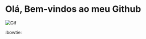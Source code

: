# Olá, Bem-vindos ao meu Github

![Gif](https://th.bing.com/th/id/R.e426702edf874b181aced1e2fa5c6cde?rik=al4fgdsp5hCYeA&pid=ImgRaw&r=0)

:bowtie:



<!--
**josimario-bezerra/josimario-bezerra** is a ✨ _special_ ✨ repository because its `README.md` (this file) appears on your GitHub profile.

Here are some ideas to get you started:

- 🔭 I’m currently working on ...
- 🌱 I’m currently learning ...
- 👯 I’m looking to collaborate on ...
- 🤔 I’m looking for help with ...
- 💬 Ask me about ...
- 📫 How to reach me: ...
- 😄 Pronouns: ...
- ⚡ Fun fact: ...
-->
